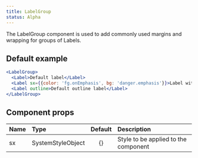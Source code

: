 ```yaml
---
title: LabelGroup
status: Alpha
---
```


The LabelGroup component is used to add commonly used margins and wrapping for groups of Labels.

## Default example

```jsx live
<LabelGroup>
  <Label>Default label</Label>
  <Label sx={{color: 'fg.onEmphasis', bg: 'danger.emphasis'}}>Label with background indicating a closed PR state</Label>
  <Label outline>Default outline label</Label>
</LabelGroup>
```

## Component props

| Name | Type              | Default | Description                          |
| :--- | :---------------- | :-----: | :----------------------------------- |
| sx   | SystemStyleObject |   {}    | Style to be applied to the component |
